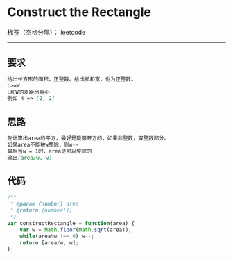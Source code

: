 ﻿# Construct the Rectangle

标签（空格分隔）： leetcode

---

## 要求
```md
给出长方形的面积，正整数。给出长和宽，也为正整数。
L>=W
L和W的差距尽量小
例如 4 => [2, 2] 
```

## 思路
```md
先计算出area的平方，最好是能够开方的，如果非整数，取整数部分。
如果area不能被w整除，则w--
最后当w = 1时，area是可以整除的
输出[area/w, w]
```

## 代码
```js
/**
 * @param {number} area
 * @return {number[]}
 */
var constructRectangle = function(area) {
    var w = Math.floor(Math.sqrt(area));
    while(area%w !== 0) w--;
    return [area/w, w];
};
```




